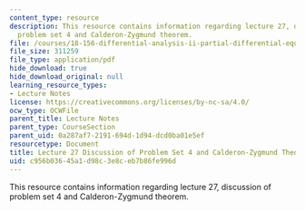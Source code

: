 ```yaml
---
content_type: resource
description: This resource contains information regarding lecture 27, discussion of
  problem set 4 and Calderon-Zygmund theorem.
file: /courses/18-156-differential-analysis-ii-partial-differential-equations-and-fourier-analysis-spring-2016/c956b03645a1d98c3e8ceb7b86fe996d_MIT18_156S16_lec27.pdf
file_size: 311259
file_type: application/pdf
hide_download: true
hide_download_original: null
learning_resource_types:
- Lecture Notes
license: https://creativecommons.org/licenses/by-nc-sa/4.0/
ocw_type: OCWFile
parent_title: Lecture Notes
parent_type: CourseSection
parent_uid: 0a287af7-2191-694d-1d94-dcd0ba01e5ef
resourcetype: Document
title: Lecture 27 Discussion of Problem Set 4 and Calderon-Zygmund Theorem
uid: c956b036-45a1-d98c-3e8c-eb7b86fe996d
---
```

This resource contains information regarding lecture 27, discussion of problem set 4 and Calderon-Zygmund theorem.